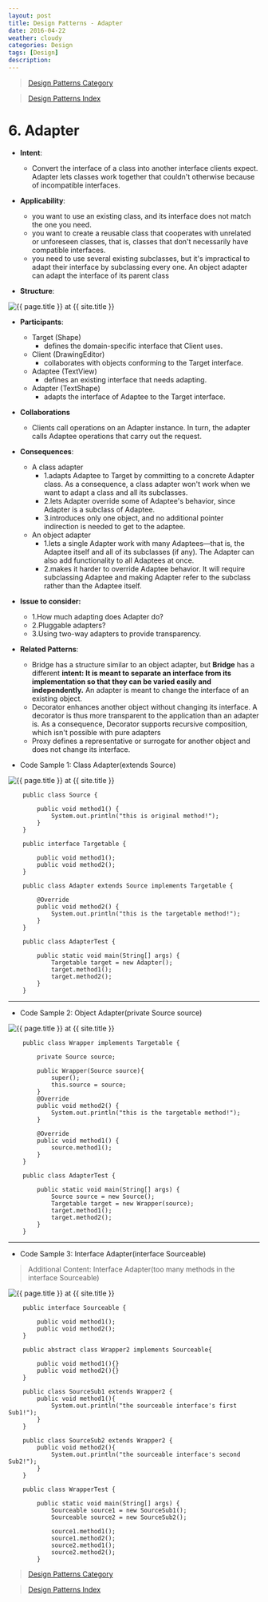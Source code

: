 ```yaml
---
layout: post
title: Design Patterns - Adapter
date: 2016-04-22
weather: cloudy
categories: Design 
tags: [Design]
description: 
---
```


> [Design Patterns Category](http://raysxysun.github.io/categories/#Design)

> [Design Patterns Index](http://raysxysun.github.io/design/2016/04/18/DesignPatterns/)

# 6. Adapter 

- **Intent**: 
	- Convert the interface of a class into another interface clients expect. Adapter lets classes work together that couldn't otherwise because of incompatible interfaces.
- **Applicability**:
	- you want to use an existing class, and its interface does not match the one you need.
	- you want to create a reusable class that cooperates with unrelated or unforeseen classes, that is, classes that don't necessarily have compatible interfaces.
	- you need to use several existing subclasses, but it's impractical to adapt their interface by subclassing every one. An object adapter can adapt the interface of its parent class

- **Structure**:	

<img src="{{ site.url }}/assets/img/2016-04-18-DesignPatterns/Adapter.png" alt="{{ page.title }} at {{ site.title }}">

- **Participants**:
	- Target (Shape)
		- defines the domain-specific interface that Client uses.
	- Client (DrawingEditor)
		- collaborates with objects conforming to the Target interface.
	- Adaptee (TextView)
		- defines an existing interface that needs adapting.
	- Adapter (TextShape)
		- adapts the interface of Adaptee to the Target interface.	

- **Collaborations**
	- Clients call operations on an Adapter instance. In turn, the adapter calls Adaptee operations that carry out the request.

- **Consequences**:
	- A class adapter
		- 1.adapts Adaptee to Target by committing to a concrete Adapter class. As a consequence, a class adapter won't work when we want to adapt a class and all its subclasses.
		- 2.lets Adapter override some of Adaptee's behavior, since Adapter is a subclass of Adaptee.
		- 3.introduces only one object, and no additional pointer indirection is needed to get to the adaptee.
	- An object adapter
		- 1.lets a single Adapter work with many Adaptees—that is, the Adaptee itself and all of its subclasses (if any). The Adapter can also add functionality to all Adaptees at once.
		- 2.makes it harder to override Adaptee behavior. It will require subclassing Adaptee and making Adapter refer to the subclass rather than the Adaptee itself.

- **Issue to consider:**
	- 1.How much adapting does Adapter do?
	- 2.Pluggable adapters?
	- 3.Using two-way adapters to provide transparency.

- **Related Patterns**:
	- Bridge has a structure similar to an object adapter, but **Bridge** has a different **intent: It is meant to separate an interface from its implementation so that they can be varied easily and independently.** An adapter is meant to change the interface of an existing object.
	- Decorator enhances another object without changing its interface. A decorator is thus more transparent to the application than an adapter is. As a consequence, Decorator supports recursive composition, which isn't possible with pure adapters
	- Proxy defines a representative or surrogate for another object and does not change its interface.

- Code Sample 1: Class Adapter(extends Source)

<img src="{{ site.url }}/assets/img/2016-04-18-DesignPatterns/Adapter.jpg" alt="{{ page.title }} at {{ site.title }}">	

		public class Source {  
		  
		    public void method1() {  
		        System.out.println("this is original method!");  
		    }  
		}  

		public interface Targetable {  
		  
		    public void method1();   
		    public void method2();  
		} 		

		public class Adapter extends Source implements Targetable {  
		  
		    @Override  
		    public void method2() {  
		        System.out.println("this is the targetable method!");  
		    }  
		}

		public class AdapterTest {  
		  
		    public static void main(String[] args) {  
		        Targetable target = new Adapter();  
		        target.method1();  
		        target.method2();  
		    }  
		}  

---

- Code Sample 2: Object Adapter(private Source source)

<img src="{{ site.url }}/assets/img/2016-04-18-DesignPatterns/Adapter2.jpg" alt="{{ page.title }} at {{ site.title }}">	

		public class Wrapper implements Targetable {  
		  
		    private Source source;  
		      
		    public Wrapper(Source source){  
		        super();  
		        this.source = source;  
		    }  
		    @Override  
		    public void method2() {  
		        System.out.println("this is the targetable method!");  
		    }  
		  
		    @Override  
		    public void method1() {  
		        source.method1();  
		    }  
		} 

		public class AdapterTest {  
		  
		    public static void main(String[] args) {  
		        Source source = new Source();  
		        Targetable target = new Wrapper(source);  
		        target.method1();  
		        target.method2();  
		    }  
		}  

---

- Code Sample 3: Interface Adapter(interface Sourceable)

> Additional Content:  Interface Adapter(too many methods in the interface Sourceable) 

<img src="{{ site.url }}/assets/img/2016-04-18-DesignPatterns/Adapter3.jpg" alt="{{ page.title }} at {{ site.title }}">	

		public interface Sourceable {  
		      
		    public void method1();  
		    public void method2();  
		} 

		public abstract class Wrapper2 implements Sourceable{  
		      
		    public void method1(){}  
		    public void method2(){}  
		}  

		public class SourceSub1 extends Wrapper2 {  
		    public void method1(){  
		        System.out.println("the sourceable interface's first Sub1!");  
		    }  
		} 

		public class SourceSub2 extends Wrapper2 {  
		    public void method2(){  
		        System.out.println("the sourceable interface's second Sub2!");  
		    }  
		}

		public class WrapperTest {  
		  
		    public static void main(String[] args) {  
		        Sourceable source1 = new SourceSub1();  
		        Sourceable source2 = new SourceSub2();  
		          
		        source1.method1();  
		        source1.method2();  
		        source2.method1();  
		        source2.method2();  
		    }  




> [Design Patterns Category](http://raysxysun.github.io/categories/#Design)

> [Design Patterns Index](http://raysxysun.github.io/design/2016/04/18/DesignPatterns/)
